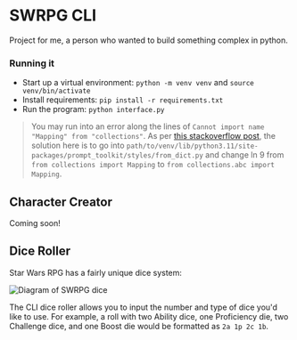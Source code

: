 # SWRPG CLI

Project for me, a person who wanted to build something complex in python.

### Running it

- Start up a virtual environment: `python -m venv venv` and `source venv/bin/activate`
- Install requirements: `pip install -r requirements.txt`
- Run the program: `python interface.py`

> You may run into an error along the lines of `Cannot import name "Mapping" from "collections"`. As per [this stackoverflow post](https://stackoverflow.com/questions/71595728/pip-importerror-cannot-import-name-mapping-from-collections), the solution here is to go into `path/to/venv/lib/python3.11/site-packages/prompt_toolkit/styles/from_dict.py` and change ln 9 from `from collections import Mapping` to `from collections.abc import Mapping`. 


## Character Creator

Coming soon!

## Dice Roller

Star Wars RPG has a fairly unique dice system:

![Diagram of SWRPG dice](https://static.wikia.nocookie.net/star-wars-rpg-ffg/images/a/a8/FFG-StarWarsRPG_DICE%2BGUIDE.jpg/revision/latest/scale-to-width-down/1000?cb=20181218073231)

The CLI dice roller allows you to input the number and type of dice you'd like to use. For example, a roll with two Ability dice, one Proficiency die, two Challenge dice, and one Boost die would be formatted as `2a 1p 2c 1b`.
